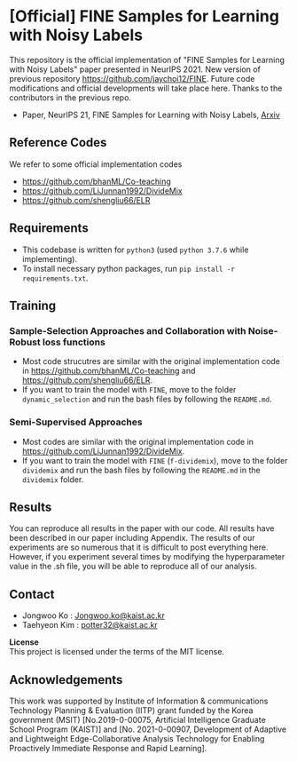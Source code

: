 # [Official] FINE Samples for Learning with Noisy Labels
This repository is the official implementation of "FINE Samples for Learning with Noisy Labels" paper presented in NeurIPS 2021. New version of previous repository https://github.com/jaychoi12/FINE. Future code modifications and official developments will take place here. Thanks to the contributors in the previous repo.

- Paper, NeurIPS 21, FINE Samples for Learning with Noisy Labels, [Arxiv](https://arxiv.org/abs/2102.11628)

## Reference Codes
We refer to some official implementation codes

 - https://github.com/bhanML/Co-teaching
 - https://github.com/LiJunnan1992/DivideMix
 - https://github.com/shengliu66/ELR

 
## Requirements
- This codebase is written for `python3` (used `python 3.7.6` while implementing).
- To install necessary python packages, run `pip install -r requirements.txt`.


## Training

### Sample-Selection Approaches and Collaboration with Noise-Robust loss functions
 - Most code strucutres are similar with the original implementation code in https://github.com/bhanML/Co-teaching and https://github.com/shengliu66/ELR. 
 - If you want to train the model with `FINE`, move to the folder `dynamic_selection` and run the bash files by following the `README.md`.
 
### Semi-Supervised Approaches
- Most codes are similar with the original implementation code in https://github.com/LiJunnan1992/DivideMix. 
- If you want to train the model with `FINE` (`f-dividemix`), move to the folder `dividemix` and run the bash files by following the `README.md` in the `dividemix` folder.


## Results
You can reproduce all results in the paper with our code. All results have been described in our paper including Appendix. The results of our experiments are so numerous that it is difficult to post everything here. However, if you experiment several times by modifying the hyperparameter value in the .sh file, you will be able to reproduce all of our analysis.

## Contact
 - Jongwoo Ko : Jongwoo.ko@kaist.ac.kr
 - Taehyeon Kim : potter32@kaist.ac.kr

<b>License</b>\
This project is licensed under the terms of the MIT license.

## Acknowledgements
This work was supported by Institute of Information & communications Technology Planning &
Evaluation (IITP) grant funded by the Korea government (MSIT) \[No.2019-0-00075, Artificial Intelligence Graduate School Program (KAIST)] and \[No. 2021-0-00907, Development of Adaptive and Lightweight Edge-Collaborative Analysis Technology for Enabling Proactively Immediate Response and Rapid Learning].

